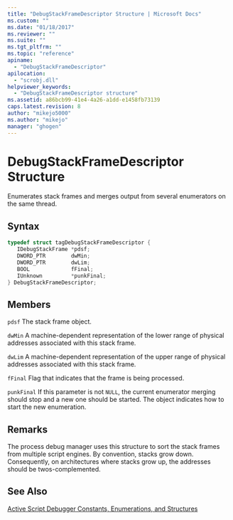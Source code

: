 ```yaml
---
title: "DebugStackFrameDescriptor Structure | Microsoft Docs"
ms.custom: ""
ms.date: "01/18/2017"
ms.reviewer: ""
ms.suite: ""
ms.tgt_pltfrm: ""
ms.topic: "reference"
apiname:
  - "DebugStackFrameDescriptor"
apilocation:
  - "scrobj.dll"
helpviewer_keywords:
  - "DebugStackFrameDescriptor structure"
ms.assetid: a86bcb99-41e4-4a26-a1dd-e1458fb73139
caps.latest.revision: 8
author: "mikejo5000"
ms.author: "mikejo"
manager: "ghogen"
---
```

# DebugStackFrameDescriptor Structure
Enumerates stack frames and merges output from several enumerators on the same thread.

## Syntax

```cpp
typedef struct tagDebugStackFrameDescriptor {
   IDebugStackFrame *pdsf;
   DWORD_PTR        dwMin;
   DWORD_PTR        dwLim;
   BOOL             fFinal;
   IUnknown         *punkFinal;
} DebugStackFrameDescriptor;
```

## Members
 `pdsf`
 The stack frame object.

 `dwMin`
 A machine-dependent representation of the lower range of physical addresses associated with this stack frame.

 `dwLim`
 A machine-dependent representation of the upper range of physical addresses associated with this stack frame.

 `fFinal`
 Flag that indicates that the frame is being processed.

 `punkFinal`
 If this parameter is not `NULL`, the current enumerator merging should stop and a new one should be started. The object indicates how to start the new enumeration.

## Remarks
 The process debug manager uses this structure to sort the stack frames from multiple script engines. By convention, stacks grow down. Consequently, on architectures where stacks grow up, the addresses should be twos-complemented.

## See Also
 [Active Script Debugger Constants, Enumerations, and Structures](../../winscript/reference/active-script-debugger-constants-enumerations-and-structures.md)